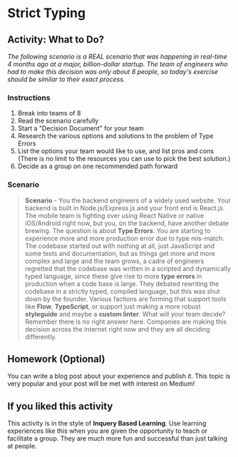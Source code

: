 # Strict Typing

## Activity: What to Do?

_The following scenario is a REAL scenario that was happening in real-time 4 months ago at a major, billion-dollar startup. The team of engineers who had to make this decision was only about 8 people, so today's exercise should be similar to their exact process._

### Instructions

1. Break into teams of 8
1. Read the scenario carefully
1. Start a "Decision Document" for your team
1. Research the various options and solutions to the problem of Type Errors
1. List the options your team would like to use, and list pros and cons (There is no limit to the resources you can use to pick the best solution.)
1. Decide as a group on one recommended path forward

### Scenario

> **Scenario** - You the backend engineers of a widely used website. Your backend is built in Node.js/Express.js and your front end is React.js. The mobile team is fighting over using React Native or native iOS/Android right now, but you, on the backend, have another debate brewing. The question is about **Type Errors**.
> You are starting to experience more and more production error due to type mis-match. The codebase started out with nothing at all, just JavaScript and some tests and documentation, but as things get more and more complex and large and the team grows, a cadre of engineers regretted that the codebase was written in a scripted and dynamically typed language, since these give rise to more **type errors** in production when a code base is large. They debated rewriting the codebase in a strictly typed, compiled language, but this was shut down by the founder. Various factions are forming that support tools like **Flow**, **TypeScript**, or support just making a more robust **styleguide** and maybe a **custom linter**. What will your team decide?
> Remember there is no right answer here. Companies are making this decision across the internet right now and they are all deciding differently.

## Homework (Optional)

You can write a blog post about your experience and publish it. This topic is very popular and your post will be met with interest on Medium!

## If you liked this activity

This activity is in the style of **Inquery Based Learning**. Use learning experiences like this when you are given the opportunity to teach or facilitate a group. They are much more fun and successful than just talking at people.

